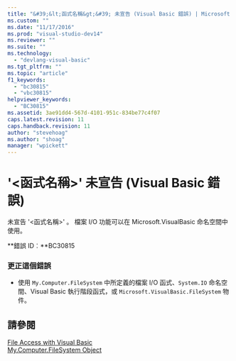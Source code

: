 ```yaml
---
title: "&#39;&lt;函式名稱&gt;&#39; 未宣告 (Visual Basic 錯誤) | Microsoft Docs"
ms.custom: ""
ms.date: "11/17/2016"
ms.prod: "visual-studio-dev14"
ms.reviewer: ""
ms.suite: ""
ms.technology: 
  - "devlang-visual-basic"
ms.tgt_pltfrm: ""
ms.topic: "article"
f1_keywords: 
  - "bc30815"
  - "vbc30815"
helpviewer_keywords: 
  - "BC30815"
ms.assetid: 3ae91dd4-567d-4101-951c-834be77c4f07
caps.latest.revision: 11
caps.handback.revision: 11
author: "stevehoag"
ms.author: "shoag"
manager: "wpickett"
---
```

# &#39;&lt;函式名稱&gt;&#39; 未宣告 (Visual Basic 錯誤)
未宣告 '\<函式名稱\>' 。 檔案 I\/O 功能可以在 Microsoft.VisualBasic 命名空間中使用。  
  
 **錯誤 ID︰**BC30815  
  
### 更正這個錯誤  
  
-   使用 `My.Computer.FileSystem` 中所定義的檔案 I\/O 函式、`System.IO` 命名空間、Visual Basic 執行階段函式，或 `Microsoft.VisualBasic.FileSystem` 物件。  
  
## 請參閱  
 [File Access with Visual Basic](/dotnet/visual-basic/developing-apps/programming/drives-directories-files/file-access)   
 [My.Computer.FileSystem Object](/dotnet/visual-basic/language-reference/objects/my-computer-filesystem-object)